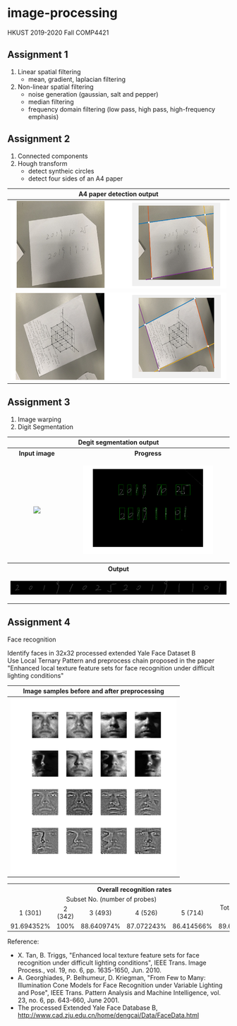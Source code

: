 # image-processing
HKUST 2019-2020 Fall COMP4421

## Assignment 1
1. Linear spatial filtering
    - mean, gradient, laplacian filtering
2. Non-linear spatial filtering
    - noise generation (gaussian, salt and pepper)
    - median filtering
    - frequency domain filtering (low pass, high pass, high-frequency emphasis)

## Assignment 2
1. Connected components
2. Hough transform
    - detect syntheic circles
    - detect four sides of an A4 paper

| A4 paper detection output                  |
| :----------------------------------------: |
| <img src="img/ass2_Q3_4.png" height="200"> |
| <img src="img/ass2_Q3_6.png" height="200"> |

## Assignment 3
1. Image warping
2. Digit Segmentation

<table>
  <tr>
    <th colspan="2">Degit segmentation output</th>
  </tr>
  <tr>
    <th>Input image</th>
    <th>Progress</th>
  </tr>
  <tr>
    <td>
      <p align="center"><img src="img/ass3_Q2_3.bmp" height="200"></p>
    </td>
    <td>
      <p align="center"><img src="img/ass3_Q2_3_boxes.png" height="200"></p>
    </td>
  </tr>
  <tr>
    <th colspan="2">Output</th>
  </tr>
  <tr>
  <tr>
    <td colspan="2">
      <p align="center"><img src="img/ass3_Q2_3_all.jpg"></p>
    </td>
  </tr>
</table>

## Assignment 4
Face recognition

Identify faces in 32x32 processed extended Yale Face Dataset B<br/>
Use Local Ternary Pattern and preprocess chain proposed in the paper "Enhanced local texture feature sets for face recognition under difficult lighting conditions"

| Image samples before and after preprocessing     |
| :----------------------------------------------: |
| <img src="img/ass4_preprocess.png" height="400"> |

<table>
  <tr>
    <th colspan="6">Overall recognition rates</th>
  </tr>
  <tr>
    <td colspan="5" align="center">Subset No. (number of probes)</td>
    <td rowspan="2" align="center">Total (2376)</td>
  </tr>
  <tr>
    <td align="center">1 (301)</td>
    <td align="center">2 (342)</td>
    <td align="center">3 (493)</td>
    <td align="center">4 (526)</td>    
    <td align="center">5 (714)</td>
  </tr>
  <tr>
    <td align="center">91.694352%</td>
    <td align="center">100%</td>
    <td align="center">88.640974%</td>
    <td align="center">87.072243%</td>    
    <td align="center">86.414566%</td>
    <td align="center">89.646465%</td>
  </tr>
  <tr>
</table>

Reference:
- X. Tan, B. Triggs, "Enhanced local texture feature sets for face recognition under difficult lighting conditions", IEEE Trans. Image Process., vol. 19, no. 6, pp. 1635-1650, Jun. 2010.
- A. Georghiades, P. Belhumeur, D. Kriegman, "From Few to Many: Illumination Cone Models for Face Recognition under Variable Lighting and Pose", IEEE Trans. Pattern Analysis and Machine Intelligence, vol. 23, no. 6, pp. 643-660, June 2001.
- The processed Extended Yale Face Database B, http://www.cad.zju.edu.cn/home/dengcai/Data/FaceData.html